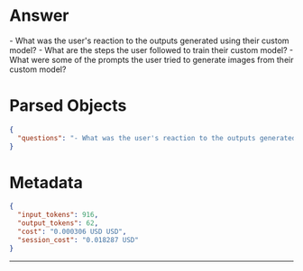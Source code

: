 # Answer

<questions>
- What was the user's reaction to the outputs generated using their custom model?
- What are the steps the user followed to train their custom model?
- What were some of the prompts the user tried to generate images from their custom model?
</questions>

# Parsed Objects

```json
{
  "questions": "- What was the user's reaction to the outputs generated using their custom model?\n- What are the steps the user followed to train their custom model?\n- What were some of the prompts the user tried to generate images from their custom model?"
}
```

# Metadata

```json
{
  "input_tokens": 916,
  "output_tokens": 62,
  "cost": "0.000306 USD USD",
  "session_cost": "0.018287 USD"
}
```

-----
